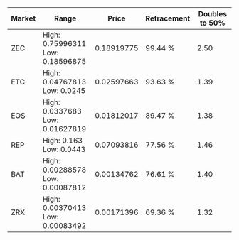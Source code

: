 | Market | Range | Price| Retracement | Doubles to 50% |
| --- | --- | --- | --- | --- |
| ZEC | High: 0.75996311<br />Low: 0.18596875 | 0.18919775 | 99.44 % | 2.50 |
| ETC | High: 0.04767813<br />Low: 0.0245 | 0.02597663 | 93.63 % | 1.39 |
| EOS | High: 0.0337683<br />Low: 0.01627819 | 0.01812017 | 89.47 % | 1.38 |
| REP | High: 0.163<br />Low: 0.0443 | 0.07093816 | 77.56 % | 1.46 |
| BAT | High: 0.00288578<br />Low: 0.00087812 | 0.00134762 | 76.61 % | 1.40 |
| ZRX | High: 0.00370413<br />Low: 0.00083492 | 0.00171396 | 69.36 % | 1.32 |
